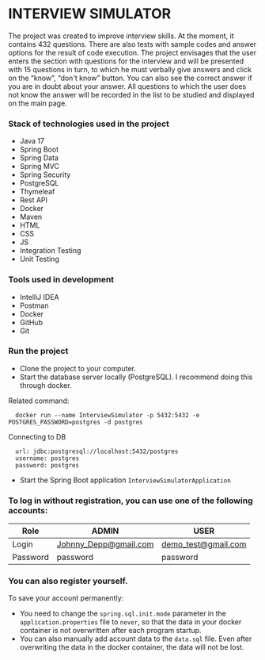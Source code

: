 # INTERVIEW SIMULATOR

The project was created to improve interview skills. 
At the moment, it contains 432 questions. There are also tests with sample codes and answer options for the result of code execution. 
The project envisages that the user enters the section with questions for the interview and will be presented with 15 questions in turn, 
to which he must verbally give answers and click on the “know”, “don't know” button. 
You can also see the correct answer if you are in doubt about your answer. 
All questions to which the user does not know the answer will be recorded in the list to be studied and displayed on the main page.

### Stack of technologies used in the project

* Java 17
* Spring Boot
* Spring Data
* Spring MVC
* Spring Security
* PostgreSQL
* Thymeleaf
* Rest API
* Docker
* Maven
* HTML
* CSS
* JS
* Integration Testing
* Unit Testing

### Tools used in development

* IntelliJ IDEA
* Postman
* Docker
* GitHub
* Git

### Run the project

- Clone the project to your computer.
- Start the database server locally (PostgreSQL). I recommend doing this through docker.

Related command:

```
  docker run --name InterviewSimulator -p 5432:5432 -e POSTGRES_PASSWORD=postgres -d postgres 
```

Connecting to DB
```
  url: jdbc:postgresql://localhost:5432/postgres
  username: postgres
  password: postgres
```
- Start the Spring Boot application `InterviewSimulatorApplication`



### To log in without registration, you can use one of the following accounts:

| Role     | ADMIN                 | USER                |
|----------|-----------------------|---------------------|
| Login    | Johnny_Depp@gmail.com | demo_test@gmail.com |
| Password | password              | password            |

### You can also register yourself. 

To save your account permanently:
- You need to change the `spring.sql.init.mode` parameter in the `application.properties` file to `never`, so that the data in your docker container is not overwritten after each program startup. 
- You can also manually add account data to the `data.sql` file. Even after overwriting the data in the docker container, the data will not be lost.